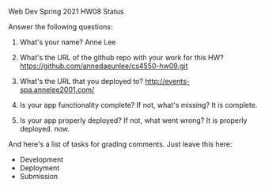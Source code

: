 
Web Dev Spring 2021 HW08 Status

Answer the following questions:


1. What's your name?
Anne Lee


2. What's the URL of the github repo with your work for this HW?
https://github.com/annedaeunlee/cs4550-hw09.git


3. What's the URL that you deployed to?
http://events-spa.annelee2001.com/


4. Is your app functionality complete? If not, what's missing?
It is complete.


5. Is your app properly deployed? If not, what went wrong?
It is properly deployed. now.




And here's a list of tasks for grading comments. Just leave this here:
 - Development
 - Deployment
 - Submission
